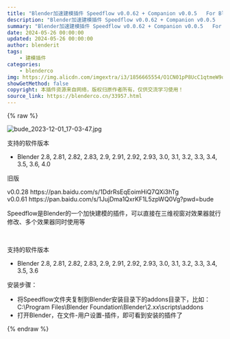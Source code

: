 ```yaml
---
title: "Blender加速建模插件 Speedflow v0.0.62 + Companion v0.0.5   For Blender 2.8+ 最新版 Speedflow v0.1.0 + Companion v0.1.0"
description: "Blender加速建模插件 Speedflow v0.0.62 + Companion v0.0.5   For Blender 2.8+ 最新版 Speedflow v0.1.0 + Companion v0.1.0"
summary: "Blender加速建模插件 Speedflow v0.0.62 + Companion v0.0.5   For Blender 2.8+ 最新版 Speedflow v0.1.0 + Companion v0.1.0"
date: 2024-05-26 00:00:00
updated: 2024-05-26 00:00:00
author: blenderit
tags: 
    - 建模插件
categories:
    - blenderco
img: https://img.alicdn.com/imgextra/i3/1856665554/O1CN01pP8UcC1qtmeW9o39D_!!1856665554.jpg
showGetMethod: false
copyright: 本插件资源来自网络，版权归原作者所有，仅供交流学习使用！
source_link: https://blenderco.cn/33957.html
---
```


{% raw %}
<p><img class="aligncenter" src="https://img.alicdn.com/imgextra/i3/1856665554/O1CN01pP8UcC1qtmeW9o39D_!!1856665554.jpg" alt="bude_2023-12-01_17-03-47.jpg"></p><p>支持的软件版本</p><ul>
<li>Blender 2.8, 2.81, 2.82, 2.83, 2.9, 2.91, 2.92, 2.93, 3.0, 3.1, 3.2, 3.3, 3.4, 3.5, 3.6, 4.0</li>
</ul><p>旧版</p><p>v0.0.28 https://pan.baidu.com/s/1DdrRsEqEoimHiQ7QXi3hTg<br>
v0.0.61 https://pan.baidu.com/s/1JujDma1QxrKF1L5zpWQ0Vg?pwd=bude</p><p>Speedflow是Blender的一个加快建模的插件，可以直接在三维视窗对效果器就行修改、多个效果器同时使用等</p><p> </p><p>支持的软件版本</p><ul>
<li>Blender 2.8, 2.81, 2.82, 2.83, 2.9, 2.91, 2.92, 2.93, 3.0, 3.1, 3.2, 3.3, 3.4, 3.5, 3.6</li>
</ul><p>安装步骤：</p><ul>
<li>将Speedflow文件夹复制到Blender安装目录下的addons目录下，比如：C:\Program Files\Blender Foundation\Blender\2.xx\scripts\addons</li>
<li>打开Blender，在文件-用户设置-插件，即可看到安装的插件了</li>
</ul>
<div style="display: none">blenderco</div>
{% endraw %}